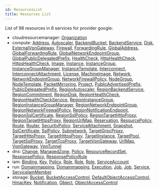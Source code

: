```yaml
---
id: ResourcesList
title: Resources List
---
```

List of 98 resources in 6 services for provider google:

* cloudresourcemanager: 
[Organization](./resources/cloudresourcemanager/Organization.md)
* compute: 
[Address](./resources/compute/Address.md), [Autoscaler](./resources/compute/Autoscaler.md), [BackendBucket](./resources/compute/BackendBucket.md), [BackendService](./resources/compute/BackendService.md), [Disk](./resources/compute/Disk.md), [ExternalVpnGateway](./resources/compute/ExternalVpnGateway.md), [Firewall](./resources/compute/Firewall.md), [ForwardingRule](./resources/compute/ForwardingRule.md), [GlobalAddress](./resources/compute/GlobalAddress.md), [GlobalForwardingRule](./resources/compute/GlobalForwardingRule.md), [GlobalNetworkEndpointGroup](./resources/compute/GlobalNetworkEndpointGroup.md), [GlobalPublicDelegatedPrefix](./resources/compute/GlobalPublicDelegatedPrefix.md), [HealthCheck](./resources/compute/HealthCheck.md), [HttpHealthCheck](./resources/compute/HttpHealthCheck.md), [HttpsHealthCheck](./resources/compute/HttpsHealthCheck.md), [Image](./resources/compute/Image.md), [Instance](./resources/compute/Instance.md), [InstanceGroup](./resources/compute/InstanceGroup.md), [InstanceGroupManager](./resources/compute/InstanceGroupManager.md), [InstanceTemplate](./resources/compute/InstanceTemplate.md), [Interconnect](./resources/compute/Interconnect.md), [InterconnectAttachment](./resources/compute/InterconnectAttachment.md), [License](./resources/compute/License.md), [MachineImage](./resources/compute/MachineImage.md), [Network](./resources/compute/Network.md), [NetworkEndpointGroup](./resources/compute/NetworkEndpointGroup.md), [NetworkFirewallPolicy](./resources/compute/NetworkFirewallPolicy.md), [NodeGroup](./resources/compute/NodeGroup.md), [NodeTemplate](./resources/compute/NodeTemplate.md), [PacketMirroring](./resources/compute/PacketMirroring.md), [Project](./resources/compute/Project.md), [PublicAdvertisedPrefix](./resources/compute/PublicAdvertisedPrefix.md), [PublicDelegatedPrefix](./resources/compute/PublicDelegatedPrefix.md), [RegionAutoscaler](./resources/compute/RegionAutoscaler.md), [RegionBackendService](./resources/compute/RegionBackendService.md), [RegionCommitment](./resources/compute/RegionCommitment.md), [RegionDisk](./resources/compute/RegionDisk.md), [RegionHealthCheck](./resources/compute/RegionHealthCheck.md), [RegionHealthCheckService](./resources/compute/RegionHealthCheckService.md), [RegionInstanceGroup](./resources/compute/RegionInstanceGroup.md), [RegionInstanceGroupManager](./resources/compute/RegionInstanceGroupManager.md), [RegionNetworkEndpointGroup](./resources/compute/RegionNetworkEndpointGroup.md), [RegionNetworkFirewallPolicy](./resources/compute/RegionNetworkFirewallPolicy.md), [RegionNotificationEndpoint](./resources/compute/RegionNotificationEndpoint.md), [RegionSslCertificate](./resources/compute/RegionSslCertificate.md), [RegionSslPolicy](./resources/compute/RegionSslPolicy.md), [RegionTargetHttpProxy](./resources/compute/RegionTargetHttpProxy.md), [RegionTargetHttpsProxy](./resources/compute/RegionTargetHttpsProxy.md), [RegionUrlMap](./resources/compute/RegionUrlMap.md), [Reservation](./resources/compute/Reservation.md), [ResourcePolicy](./resources/compute/ResourcePolicy.md), [Route](./resources/compute/Route.md), [Router](./resources/compute/Router.md), [SecurityPolicy](./resources/compute/SecurityPolicy.md), [ServiceAttachment](./resources/compute/ServiceAttachment.md), [Snapshot](./resources/compute/Snapshot.md), [SslCertificate](./resources/compute/SslCertificate.md), [SslPolicy](./resources/compute/SslPolicy.md), [Subnetwork](./resources/compute/Subnetwork.md), [TargetGrpcProxy](./resources/compute/TargetGrpcProxy.md), [TargetHttpProxy](./resources/compute/TargetHttpProxy.md), [TargetHttpsProxy](./resources/compute/TargetHttpsProxy.md), [TargetInstance](./resources/compute/TargetInstance.md), [TargetPool](./resources/compute/TargetPool.md), [TargetSslProxy](./resources/compute/TargetSslProxy.md), [TargetTcpProxy](./resources/compute/TargetTcpProxy.md), [TargetVpnGateway](./resources/compute/TargetVpnGateway.md), [UrlMap](./resources/compute/UrlMap.md), [VpnGateway](./resources/compute/VpnGateway.md), [VpnTunnel](./resources/compute/VpnTunnel.md)
* dns: 
[Change](./resources/dns/Change.md), [ManagedZone](./resources/dns/ManagedZone.md), [Policy](./resources/dns/Policy.md), [ResourceRecordSet](./resources/dns/ResourceRecordSet.md), [ResponsePolicy](./resources/dns/ResponsePolicy.md), [ResponsePolicyRule](./resources/dns/ResponsePolicyRule.md)
* iam: 
[Binding](./resources/iam/Binding.md), [Key](./resources/iam/Key.md), [Policy](./resources/iam/Policy.md), [Role](./resources/iam/Role.md), [Role](./resources/iam/Role.md), [Role](./resources/iam/Role.md), [ServiceAccount](./resources/iam/ServiceAccount.md)
* run: 
[Domainmapping](./resources/run/Domainmapping.md), [Domainmapping](./resources/run/Domainmapping.md), [Execution](./resources/run/Execution.md), [Job](./resources/run/Job.md), [Job](./resources/run/Job.md), [Service](./resources/run/Service.md), [ServiceIamMember](./resources/run/ServiceIamMember.md)
* storage: 
[Bucket](./resources/storage/Bucket.md), [BucketAccessControl](./resources/storage/BucketAccessControl.md), [DefaultObjectAccessControl](./resources/storage/DefaultObjectAccessControl.md), [HmacKey](./resources/storage/HmacKey.md), [Notification](./resources/storage/Notification.md), [Object](./resources/storage/Object.md), [ObjectAccessControl](./resources/storage/ObjectAccessControl.md)